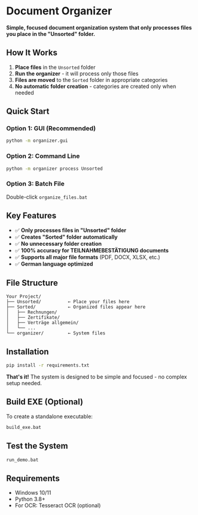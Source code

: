 # Document Organizer

**Simple, focused document organization system that only processes files you place in the "Unsorted" folder.**

## How It Works

1. **Place files** in the `Unsorted` folder
2. **Run the organizer** - it will process only those files
3. **Files are moved** to the `Sorted` folder in appropriate categories
4. **No automatic folder creation** - categories are created only when needed

## Quick Start

### Option 1: GUI (Recommended)
```bash
python -m organizer.gui
```

### Option 2: Command Line
```bash
python -m organizer process Unsorted
```

### Option 3: Batch File
Double-click `organize_files.bat`

## Key Features

- ✅ **Only processes files in "Unsorted" folder**
- ✅ **Creates "Sorted" folder automatically**
- ✅ **No unnecessary folder creation**
- ✅ **100% accuracy for TEILNAHMEBESTÄTIGUNG documents**
- ✅ **Supports all major file formats** (PDF, DOCX, XLSX, etc.)
- ✅ **German language optimized**

## File Structure

```
Your Project/
├── Unsorted/          ← Place your files here
├── Sorted/            ← Organized files appear here
│   ├── Rechnungen/
│   ├── Zertifikate/
│   ├── Verträge allgemein/
│   └── ...
└── organizer/         ← System files
```

## Installation

```bash
pip install -r requirements.txt
```

**That's it!** The system is designed to be simple and focused - no complex setup needed.

## Build EXE (Optional)

To create a standalone executable:
```bash
build_exe.bat
```

## Test the System

```bash
run_demo.bat
```

## Requirements

- Windows 10/11
- Python 3.8+
- For OCR: Tesseract OCR (optional)